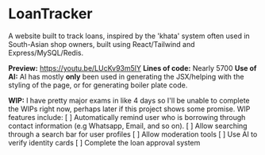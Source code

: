 # LoanTracker

A website built to track loans, inspired by the 'khata' system often used in South-Asian shop owners, built using React/Tailwind and Express/MySQL/Redis.

**Preview:** https://youtu.be/LUcKv93m5lY
**Lines of code:** Nearly 5700 
**Use of AI:** AI has mostly **only** been used in generating the JSX/helping with the styling of the page, or for generating boiler plate code.

**WIP:**
I have pretty major exams in like 4 days so I'll be unable to complete the WIPs right now, perhaps later if this project shows some promise. WIP features include:
[ ] Automatically remind user who is borrowing through contact information (e.g Whatsapp, Email, and so on).
[ ] Allow searching through a search bar for user profiles
[ ] Allow moderation tools
[ ] Use AI to verify identity cards
[ ] Complete the loan approval system

